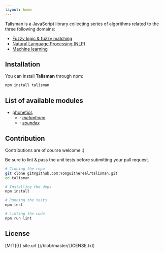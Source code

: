 ```yaml
---
layout: home
---
```


Talisman is a JavaScript library collecting series of algorithms related to the three following domains:

* [Fuzzy logic & fuzzy matching](https://en.wikipedia.org/wiki/Approximate_string_matching)
* [Natural Language Processing (NLP)](https://en.wikipedia.org/wiki/Natural_language_processing)
* [Machine learning](https://en.wikipedia.org/wiki/Machine_learning)

## Installation

You can install **Talisman** through npm:

```bash
npm install talisman
```

## List of available modules

<div class="modules-list">
  <ul>
    <li>
      <a href="{{ site.baseurl }}/phonetics">phonetics</a>
      <ul>
        <li>&middot; <em><a href="{{ site.baseurl }}/phonetics#metaphone">metaphone</a></em></li>
        <li>&middot; <em><a href="{{ site.baseurl }}/phonetics#soundex">soundex</a></em></li>
      </ul>
    </li>
  </ul>
</div>

## Contribution

Contributions are of course welcome :)

Be sure to lint & pass the unit tests before submitting your pull request.

```bash
# Cloning the repo
git clone git@github.com:Yomguithereal/talisman.git
cd talisman

# Installing the deps
npm install

# Running the tests
npm test

# Linting the code
npm run lint
```

## License

[MIT]({{ site.url }}/blob/master/LICENSE.txt)
